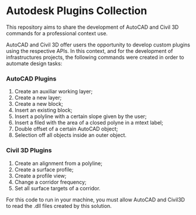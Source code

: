 # Autodesk Plugins Collection

This repository aims to share the development of AutoCAD and Civil 3D commands for a professional context use.

AutoCAD and Civil 3D offer users the opportunity to develop custom plugins using the respective APIs. In this context, and for the development of infrastructures projects, the following commands were created in order to automate design tasks:

### AutoCAD Plugins

1) Create an auxiliar working layer;
2) Create a new layer;
3) Create a new block;
4) Insert an existing block;
5) Insert a polyline with a certain slope given by the user;
6) Insert a filed with the area of a closed polyne in a mtext label;
7) Double offset of a certain AutoCAD object;
8) Selection off all objects inside an outer object.

### Civil 3D Plugins

1) Create an alignment from a polyline;
2) Create a surface profile;
3) Create a profile view;
4) Change a corridor frequency;
5) Set all surface targets of a corridor.


For this code to run in your machine, you must allow AutoCAD and Civil3D to read the .dll files created by this solution.
